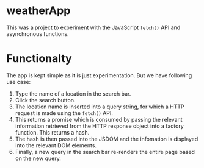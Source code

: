 # weatherApp
This was a project to experiment with the JavaScript `fetch()` API and asynchronous functions.

# Functionalty
The app is kept simple as it is just experimentation. But we have following use case: 
1. Type the name of a location in the search bar.
2. Click the search button.
3. The location name is inserted into a query string, for which a HTTP request is made using the `fetch()` API.
4. This returns a promise which is consumed by passing the relevant information retrieved from the HTTP response object into a factory function. This returns a hash.
5. The hash is then passed into the JSDOM and the infomation is displayed into the relevant DOM elements.
6. Finally, a new query in the search bar re-renders the entire page based on the new query.
